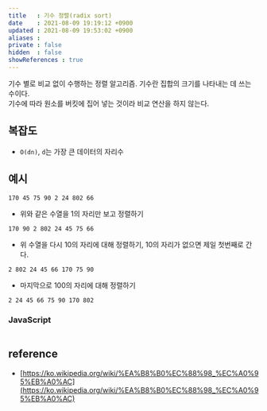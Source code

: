 ```yaml
---
title   : 기수 정렬(radix sort)
date    : 2021-08-09 19:19:12 +0900
updated : 2021-08-09 19:53:02 +0900
aliases : 
private : false
hidden  : false
showReferences : true
---
```

기수 별로 비교 없이 수행하는 정렬 알고리즘. 기수란 집합의 크기를 나타내는 데 쓰는 수이다.   
기수에 따라 원소를 버킷에 집어 넣는 것이라 비교 연산을 하지 않는다.  

## 복잡도  
- `O(dn)`, `d`는 가장 큰 데이터의 자리수

## 예시  
```
170 45 75 90 2 24 802 66
```  
- 위와 같은 수열을 1의 자리만 보고 정렬하기  
```
170 90 2 802 24 45 75 66 
```
- 위 수열을 다시 10의 자리에 대해 정렬하기, 10의 자리가 없으면 제일 첫번째로 간다.   
```
2 802 24 45 66 170 75 90
```
- 마지막으로 100의 자리에 대해 정렬하기  
```
2 24 45 66 75 90 170 802
```

### JavaScript 
```javascript

```
## reference
- [https://ko.wikipedia.org/wiki/%EA%B8%B0%EC%88%98_%EC%A0%95%EB%A0%AC](https://ko.wikipedia.org/wiki/%EA%B8%B0%EC%88%98_%EC%A0%95%EB%A0%AC)
